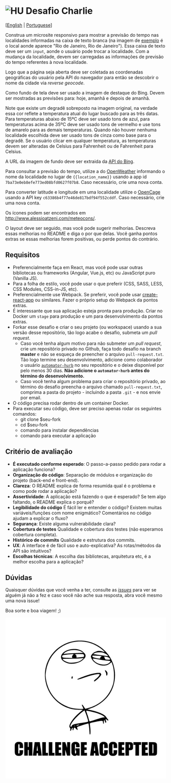 # <img src="https://avatars1.githubusercontent.com/u/7063040?v=4&s=200.jpg" alt="HU" width="24" /> Desafio Charlie

[[English](README.md) | [Portuguese](README.pt.md)]

Construa um microsite responsivo para mostrar a previsão do tempo nas localidades informadas na caixa de texto branca (na imagem de [exemplo](./exemplo.jpg) é o local aonde aparece "Rio de Janeiro, Rio de Janeiro"). Essa caixa de texto deve ser um `input`, aonde o usuário pode trocar a localidade. Com a mudança da localidade, devem ser carregadas as informações de previsão do tempo referentes à nova localidade.

Logo que a página seja aberta deve ser coletada as coordenadas geográficas do usuário pela API do navegador para então se descobrir o nome da cidade via _reverse geocode_.

Como fundo de tela deve ser usado a imagem de destaque do Bing. Devem ser mostradas as previsões para: hoje, amanhã e depois de amanhã.

Note que existe um degradê sobreposto na imagem original, na verdade essa cor reflete a temperatura atual do lugar buscado para as três datas. Para temperaturas abaixo de 15ºC deve ser usado tons de azul, para temperaturas acima de 35ºC deve ser usado tons de vermelho e use tons de amarelo para as demais temperaturas. Quando não houver nenhuma localidade escolhida deve ser usado tons de cinza como base para o degradê. Se o usuário clicar em qualquer temperatura, as temperaturas devem ser alteradas de Celsius para Fahrenheit ou de Fahrenheit para Celsius.

A URL da imagem de fundo deve ser extraida da [API do Bing](https://www.bing.com/HPImageArchive.aspx?format=js&idx=0&n=1&mkt=pt-BR).

Para consultar a previsão do tempo, utilize a do [OpenWeather](http://api.openweathermap.org/data/2.5/weather?q={{location_name}}&APPID=7ba73e0eb8efe773ed08bfd0627f07b8) informando o nome da localidade no lugar de `{{location_name}}` usando a app id `7ba73e0eb8efe773ed08bfd0627f07b8`. Caso necessário, crie uma nova conta.

Para converter latitude e longitude em uma localidade utilize o [OpenCage](https://api.opencagedata.com/geocode/v1/json?q={{latitude}},{{longitude}}&key=c63386b4f77e46de817bdf94f552cddf&language=en) usando a API key `c63386b4f77e46de817bdf94f552cddf`. Caso necessário, crie uma nova conta.

Os ícones podem ser encontrados em http://www.alessioatzeni.com/meteocons/.

O layout deve ser seguido, mas você pode sugerir melhorias. Descreva essas melhorias no README e diga o por que delas. Você ganha pontos extras se essas melhorias forem positivas, ou perde pontos do contrário.

## Requisitos

-   Preferencialmente faça em React, mas você pode usar outras bibliotecas ou frameworks (Angular, Vue.js, etc) ou JavaScript puro (Vanilla JS).
-   Para a folha de estilo, você pode usar o que preferir (CSS, SASS, LESS, CSS Modules, CSS-in-JS, etc).
-   Preferencialmente use Webpack. Se preferir, você pode usar [create-react-app](https://github.com/facebook/create-react-app) ou similares. Fazer o próprio setup do Webpack da pontos extras.
-   É interessante que sua aplicação esteja pronta para produção. Criar no Docker um `stage` para produção e um para desenvolvimento da pontos extras.
-   Forkar esse desafio e criar o seu projeto (ou workspace) usando a sua versão desse repositório, tão logo acabe o desafio, submeta um _pull request_.
    -   Caso você tenha algum motivo para não submeter um _pull request_, crie um repositório privado no Github, faça todo desafio na branch **master** e não se esqueça de preencher o arquivo `pull-request.txt`. Tão logo termine seu desenvolvimento, adicione como colaborador o usuário [`automator-hurb`](https://github.com/automator-hurb) no seu repositório e o deixe disponível por pelo menos 30 dias. **Não adicione o `automator-hurb` antes do término do desenvolvimento.**
    -   Caso você tenha algum problema para criar o repositório privado, ao término do desafio preencha o arquivo chamado `pull-request.txt`, comprima a pasta do projeto - incluindo a pasta `.git` - e nos envie por email.
-   O código precisa rodar dentro de um container Docker.
-   Para executar seu código, deve ser preciso apenas rodar os seguintes comandos:
    -   git clone \$seu-fork
    -   cd \$seu-fork
    -   comando para instalar dependências
    -   comando para executar a aplicação

## Critério de avaliação

-   **É executado conforme esperado**: O passo-a-passo pedido para rodar a aplicação funciona?
-   **Organização do código**: Separação de módulos e organização do projeto (back-end e front-end).
-   **Clareza**: O README explica de forma resumida qual é o problema e como pode rodar a aplicação?
-   **Assertividade**: A aplicação está fazendo o que é esperado? Se tem algo faltando, o README explica o porquê?
-   **Legibilidade do código** É fácil ler e entender o código? Existem muitas variáveis/funções com nome enigmático? Comentários no código ajudam a explicar o fluxo?
-   **Segurança**: Existe alguma vulnerabilidade clara?
-   **Cobertura de testes** Qualidade e cobertura dos testes (não esperamos cobertura completa).
-   **Histórico de commits** Qualidade e estrutura dos commits.
-   **UX**: A interface é de fácil uso e auto-explicativa? As rotas/métodos da API são intuitivos?
-   **Escolhas técnicas**: A escolha das bibliotecas, arquitetura etc, é a melhor escolha para a aplicação?

## Dúvidas

Quaisquer dúvidas que você venha a ter, consulte as [_issues_](https://github.com/HurbCom/challenge-charlie/issues) para ver se alguém já não a fez e caso você não ache sua resposta, abra você mesmo uma nova issue!

Boa sorte e boa viagem! ;)

<p align="center">
  <img src="ca.jpg" alt="Challange accepted" />
</p>
